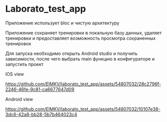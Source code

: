 # Laborato_test_app
Приложение использует bloc и чистую архитектуру

Приложение сохраняет тренировки в локальную базу данных, удаляет тренировки и предоставляет возможность просмотра сохраненных тренировок

Для запуска необходимо открыть Android studio и получить зависимости, после чего выбрать main функцию в конфигураторе и запустить проект

IOS view 

https://github.com/ElMKV/laborato_test_app/assets/54807032/28c2796f-2246-46fe-9c81-ca6677647d09


Android view 

https://github.com/ElMKV/laborato_test_app/assets/54807032/10107e38-3dc6-42a8-bb28-5b7b464023c4





